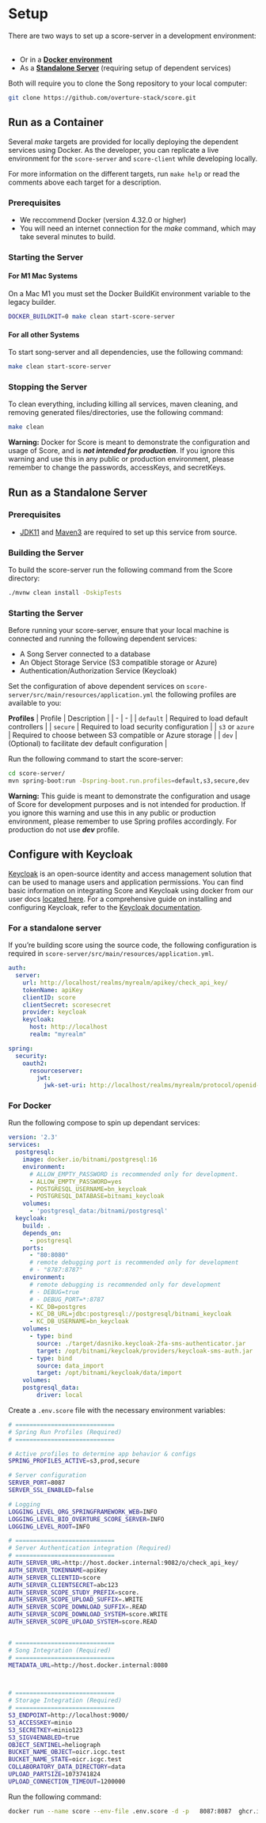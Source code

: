 # Setup

There are two ways to set up a score-server in a development environment:
​
- Or in a **[Docker environment](#run-as-a-container)** 
- As a **[Standalone Server](#run-as-a-standalone-server)** (requiring setup of dependent services)

Both will require you to clone the Song repository to your local computer:

```bash
git clone https://github.com/overture-stack/score.git
```

## Run as a Container

Several _make_ targets are provided for locally deploying the dependent services using Docker. As the developer, you can replicate a live environment for the `score-server` and `score-client` while developing locally. 

For more information on the different targets, run `make help` or read the comments above each target for a description.

### Prerequisites

- We reccommend Docker (version 4.32.0 or higher)
- You will need an internet connection for the _make_ command, which may take several minutes to build. 

### Starting the Server

#### For M1 Mac Systems

On a Mac M1 you must set the Docker BuildKit environment variable to the legacy builder.
​
```bash
DOCKER_BUILDKIT=0 make clean start-score-server
```

#### For all other Systems

To start song-server and all dependencies, use the following command:
​
```bash
make clean start-score-server
```

### Stopping the Server

To clean everything, including killing all services, maven cleaning, and removing generated files/directories, use the following command:

```bash
make clean
```

**Warning:** Docker for Score is meant to demonstrate the configuration and usage of Score, and is **_not intended for production_**. If you ignore this warning and use this in any public or production environment, please remember to change the passwords, accessKeys, and secretKeys.

## Run as a Standalone Server

### Prerequisites

- [JDK11](https://www.oracle.com/ca-en/java/technologies/downloads/) and [Maven3](https://maven.apache.org/download.cgi) are required to set up this service from source. 

### Building the Server

​To build the score-server run the following command from the Score directory:

```bash
./mvnw clean install -DskipTests
```

### Starting the Server

Before running your score-server, ensure that your local machine is connected and running the following dependent services:

- A Song Server connected to a database
- An Object Storage Service (S3 compatible storage or Azure)
- Authentication/Authorization Service (Keycloak)

Set the configuration of above dependent services on `score-server/src/main/resources/application.yml` the following profiles are available to you:

**Profiles**
| Profile | Description |
| - | - |
| `default` | Required to load default controllers |
| `secure` | Required to load security configuration |
| `s3` or `azure` | Required to choose between S3 compatible or Azure storage |
| `dev` | (Optional) to facilitate dev default configuration |

Run the following command to start the score-server:

```bash
cd score-server/
mvn spring-boot:run -Dspring-boot.run.profiles=default,s3,secure,dev
```

**Warning:** This guide is meant to demonstrate the configuration and usage of Score for development purposes and is not intended for production. If you ignore this warning and use this in any public or production environment, please remember to use Spring profiles accordingly. For production do not use ***dev*** profile.

## Configure with Keycloak

[Keycloak](https://www.keycloak.org/) is an open-source identity and access management solution that can be used to manage users and application permissions. You can find basic information on integrating Score and Keycloak using docker from our user docs [located here](https://www.overture.bio/documentation/score/docker-install/configuration/authentication/). For a comprehensive guide on installing and configuring Keycloak, refer to the [Keycloak documentation](https://www.keycloak.org/documentation).

### For a standalone server

If you’re building score using the source code, the following configuration is required in `score-server/src/main/resources/application.yml`.

```yaml
auth:
  server:
    url: http://localhost/realms/myrealm/apikey/check_api_key/
    tokenName: apiKey
    clientID: score
    clientSecret: scoresecret
    provider: keycloak
    keycloak:
      host: http://localhost
      realm: "myrealm"

spring:
  security:
    oauth2:
      resourceserver:
        jwt:
          jwk-set-uri: http://localhost/realms/myrealm/protocol/openid-connect/certs
```

### For Docker

Run the following compose to spin up dependant services:

```yaml
version: '2.3'
services:
  postgresql:
    image: docker.io/bitnami/postgresql:16
    environment:
      # ALLOW_EMPTY_PASSWORD is recommended only for development.
      - ALLOW_EMPTY_PASSWORD=yes
      - POSTGRESQL_USERNAME=bn_keycloak
      - POSTGRESQL_DATABASE=bitnami_keycloak
    volumes:
      - 'postgresql_data:/bitnami/postgresql'
  keycloak:
    build: .
    depends_on:
      - postgresql
    ports:
      - "80:8080"
      # remote debugging port is recommended only for development
      # - "8787:8787"
    environment:
      # remote debugging is recommended only for development
      # - DEBUG=true
      # - DEBUG_PORT=*:8787
      - KC_DB=postgres
      - KC_DB_URL=jdbc:postgresql://postgresql/bitnami_keycloak
      - KC_DB_USERNAME=bn_keycloak
    volumes:
      - type: bind
        source: ./target/dasniko.keycloak-2fa-sms-authenticator.jar
        target: /opt/bitnami/keycloak/providers/keycloak-sms-auth.jar
      - type: bind
        source: data_import
        target: /opt/bitnami/keycloak/data/import
    volumes:
    postgresql_data:
        driver: local
```

Create a `.env.score` file with the necessary environment variables:

```bash
# ============================
# Spring Run Profiles (Required)
# ============================

# Active profiles to determine app behavior & configs
SPRING_PROFILES_ACTIVE=s3,prod,secure

# Server configuration
SERVER_PORT=8087
SERVER_SSL_ENABLED=false

# Logging
LOGGING_LEVEL_ORG_SPRINGFRAMEWORK_WEB=INFO
LOGGING_LEVEL_BIO_OVERTURE_SCORE_SERVER=INFO
LOGGING_LEVEL_ROOT=INFO

# ============================
# Server Authentication integration (Required)
# ============================
AUTH_SERVER_URL=http://host.docker.internal:9082/o/check_api_key/
AUTH_SERVER_TOKENNAME=apiKey
AUTH_SERVER_CLIENTID=score
AUTH_SERVER_CLIENTSECRET=abc123
AUTH_SERVER_SCOPE_STUDY_PREFIX=score.
AUTH_SERVER_SCOPE_UPLOAD_SUFFIX=.WRITE
AUTH_SERVER_SCOPE_DOWNLOAD_SUFFIX=.READ
AUTH_SERVER_SCOPE_DOWNLOAD_SYSTEM=score.WRITE
AUTH_SERVER_SCOPE_UPLOAD_SYSTEM=score.READ


# ============================
# Song Integration (Required)
# ============================
METADATA_URL=http://host.docker.internal:8080



# ============================
# Storage Integration (Required)
# ============================
S3_ENDPOINT=http://localhost:9000/
S3_ACCESSKEY=minio
S3_SECRETKEY=minio123
S3_SIGV4ENABLED=true
OBJECT_SENTINEL=heliograph
BUCKET_NAME_OBJECT=oicr.icgc.test
BUCKET_NAME_STATE=oicr.icgc.test
COLLABORATORY_DATA_DIRECTORY=data
UPLOAD_PARTSIZE=1073741824
UPLOAD_CONNECTION_TIMEOUT=1200000
```

Run the following command:

```bash
docker run --name score --env-file .env.score -d -p   8087:8087  ghcr.io/overture-stack/score-server:47f006ce
```